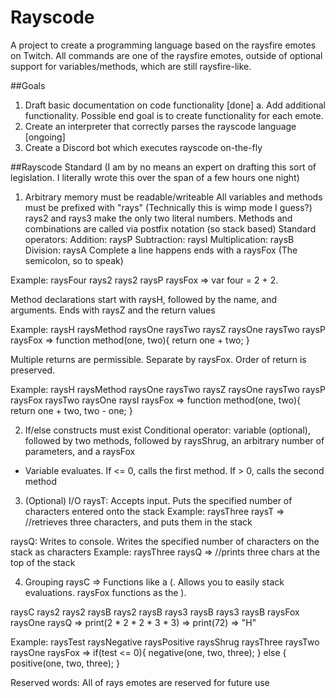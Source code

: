 # Rayscode
A project to create a programming language based on the raysfire emotes on Twitch. All commands are one of
the raysfire emotes, outside of optional support for variables/methods, which are still raysfire-like.

##Goals
1. Draft basic documentation on code functionality [done]
a. Add additional functionality. Possible end goal is to create functionality for each emote.
2. Create an interpreter that correctly parses the rayscode language [ongoing]
3. Create a Discord bot which executes rayscode on-the-fly

##Rayscode Standard
(I am by no means an expert on drafting this sort of legislation. I literally wrote this over the span
of a few hours one night)

1. Arbitrary memory must be readable/writeable
All variables and methods must be prefixed with "rays" (Technically this is wimp mode I guess?)
rays2 and rays3 make the only two literal numbers. Methods and combinations are called via postfix notation (so stack based)
Standard operators:
Addition: raysP
Subtraction: raysI
Multiplication: raysB
Division: raysA
Complete a line happens ends with a raysFox (The semicolon, so to speak)

Example:
raysFour rays2 rays2 raysP raysFox => var four = 2 + 2.

Method declarations start with raysH, followed by the name, and arguments. Ends with raysZ and the return values

Example:
raysH raysMethod raysOne raysTwo
raysZ raysOne raysTwo raysP raysFox
=>
function method(one, two){
    return one + two;
}

Multiple returns are permissible. Separate by raysFox. Order of return is preserved.

Example:
raysH raysMethod raysOne raysTwo
raysZ raysOne raysTwo raysP raysFox raysTwo raysOne raysI raysFox
=>
function method(one, two){
    return one + two, two - one;
}

2. If/else constructs must exist
Conditional operator: variable (optional), followed by two methods, followed by raysShrug, an arbitrary number of parameters, and a raysFox
- Variable evaluates. If <= 0, calls the first method. If > 0, calls the second method

3. (Optional) I/O
raysT: Accepts input. Puts the specified number of characters entered onto the stack
Example:
raysThree raysT
=>
//retrieves three characters, and puts them in the stack

raysQ: Writes to console. Writes the specified number of characters on the stack as characters
Example:
raysThree raysQ
=>
//prints three chars at the top of the stack

4. Grouping
raysC => Functions like a (. Allows you to easily stack evaluations. raysFox functions as the ).

raysC rays2 rays2 raysB rays2 raysB rays3 raysB rays3 raysB raysFox raysOne raysQ =>
print(2 * 2 * 2 * 3 * 3) => print(72) => "H"

Example:
raysTest raysNegative raysPositive raysShrug raysThree raysTwo raysOne raysFox
=>
if(test <= 0){
    negative(one, two, three);
} else {
    positive(one, two, three);
}

Reserved words: All of rays emotes are reserved for future use